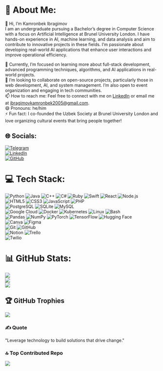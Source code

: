 # 💫 About Me:
👋 Hi, I’m Kamronbek Ibragimov  
I am an undergraduate pursuing a Bachelor’s degree in Computer Science with a focus on Artificial Intelligence at Brunel University London. I have hands-on experience in AI, machine learning, and data analysis and aim to contribute to innovative projects in these fields. I’m passionate about developing real-world AI applications that enhance user interactions and improve operational efficiency.  
 
🌱 Currently, I’m focused on learning more about full-stack development, advanced programming techniques, algorithms, and AI applications in real-world projects.  
💼 I’m looking to collaborate on open-source projects, particularly those in web development, AI, and system management. I’m also open to event organization and engaging in tech communities.  
📫 How to reach me: Feel free to connect with me on [LinkedIn](https://rb.gy/o4vt3h) or email me at ibragimovkamronbek2005@gmail.com.  
😄 Pronouns: he/him  
⚡ Fun fact: I co-founded the Uzbek Society at Brunel University London and love organizing cultural events that bring people together!

## 🌐 Socials:
[![Telegram](https://img.shields.io/badge/Telegram-%232CA5E0.svg?style=for-the-badge&logo=telegram&logoColor=white)](https://t.me/ITInsightsKI)  
[![LinkedIn](https://img.shields.io/badge/LinkedIn-%230077B5.svg?logo=linkedin&logoColor=white)](https://www.linkedin.com/in/kamronbek-ibragimov)  
[![GitHub](https://img.shields.io/badge/GitHub-%23121011.svg?logo=github&logoColor=white)](https://github.com/KQ29)

# 💻 Tech Stack:
![Python](https://img.shields.io/badge/python-%2314354C.svg?style=for-the-badge&logo=python&logoColor=white) ![Java](https://img.shields.io/badge/java-%23ED8B00.svg?style=for-the-badge&logo=openjdk&logoColor=white) ![C++](https://img.shields.io/badge/c++-%2300599C.svg?style=for-the-badge&logo=c%2B%2B&logoColor=white) ![C#](https://img.shields.io/badge/c%23-%23239120.svg?style=for-the-badge&logo=c-sharp&logoColor=white) ![Ruby](https://img.shields.io/badge/ruby-%23CC342D.svg?style=for-the-badge&logo=ruby&logoColor=white) ![Swift](https://img.shields.io/badge/swift-%23FA7343.svg?style=for-the-badge&logo=swift&logoColor=white) ![React](https://img.shields.io/badge/react-%2320232a.svg?style=for-the-badge&logo=react&logoColor=%2361DAFB) ![Node.js](https://img.shields.io/badge/node.js-%23339933.svg?style=for-the-badge&logo=nodedotjs&logoColor=white)  
![HTML5](https://img.shields.io/badge/html5-%23E34F26.svg?style=for-the-badge&logo=html5&logoColor=white) ![CSS3](https://img.shields.io/badge/css3-%231572B6.svg?style=for-the-badge&logo=css3&logoColor=white) ![JavaScript](https://img.shields.io/badge/javascript-%23323330.svg?style=for-the-badge&logo=javascript&logoColor=%23F7DF1E) ![PHP](https://img.shields.io/badge/php-%23777BB4.svg?style=for-the-badge&logo=php&logoColor=white)  
![PostgreSQL](https://img.shields.io/badge/postgresql-%23316192.svg?style=for-the-badge&logo=postgresql&logoColor=white) ![SQLite](https://img.shields.io/badge/sqlite-%2307405e.svg?style=for-the-badge&logo=sqlite&logoColor=white) ![MySQL](https://img.shields.io/badge/mysql-4479A1.svg?style=for-the-badge&logo=mysql&logoColor=white)  
![Google Cloud](https://img.shields.io/badge/GoogleCloud-%234285F4.svg?style=for-the-badge&logo=google-cloud&logoColor=white) ![Docker](https://img.shields.io/badge/Docker-%230db7ed.svg?style=for-the-badge&logo=docker&logoColor=white) ![Kubernetes](https://img.shields.io/badge/Kubernetes-%23326ce5.svg?style=for-the-badge&logo=kubernetes&logoColor=white) ![Linux](https://img.shields.io/badge/Linux-%23FCC624.svg?style=for-the-badge&logo=linux&logoColor=black) ![Bash](https://img.shields.io/badge/Bash-%234EAA25.svg?style=for-the-badge&logo=gnu-bash&logoColor=white)  
![Pandas](https://img.shields.io/badge/pandas-%23150458.svg?style=for-the-badge&logo=pandas&logoColor=white) ![NumPy](https://img.shields.io/badge/numpy-%23013243.svg?style=for-the-badge&logo=numpy&logoColor=white) ![PyTorch](https://img.shields.io/badge/pytorch-%23EE4C2C.svg?style=for-the-badge&logo=pytorch&logoColor=white) ![TensorFlow](https://img.shields.io/badge/tensorflow-%23FF6F00.svg?style=for-the-badge&logo=tensorflow&logoColor=white) ![Hugging Face](https://img.shields.io/badge/HuggingFace-%23FFCC33.svg?style=for-the-badge&logo=huggingface&logoColor=white)  
![Canva](https://img.shields.io/badge/Canva-%2300C4CC.svg?style=for-the-badge&logo=Canva&logoColor=white) ![Figma](https://img.shields.io/badge/Figma-%23F24E1E.svg?style=for-the-badge&logo=figma&logoColor=white)  
![Git](https://img.shields.io/badge/Git-%23F05032.svg?style=for-the-badge&logo=git&logoColor=white) ![GitHub](https://img.shields.io/badge/GitHub-%23121011.svg?style=for-the-badge&logo=github&logoColor=white)  
![Notion](https://img.shields.io/badge/Notion-%23000000.svg?style=for-the-badge&logo=notion&logoColor=white) ![Trello](https://img.shields.io/badge/Trello-%23026AA7.svg?style=for-the-badge&logo=Trello&logoColor=white)  
![Twilio](https://img.shields.io/badge/Twilio-F22F46?style=for-the-badge&logo=Twilio&logoColor=white)

# 📊 GitHub Stats:
![](https://github-readme-stats.vercel.app/api?username=KQ29&theme=aura&hide_border=true&include_all_commits=false&count_private=false)<br/>
![](https://github-readme-streak-stats.herokuapp.com/?user=KQ29&theme=aura&hide_border=false)<br/>
![](https://github-readme-stats.vercel.app/api/top-langs/?username=KQ29&theme=aura&hide_border=false&include_all_commits=false&count_private=false&layout=compact)

## 🏆 GitHub Trophies
![](https://github-profile-trophy.vercel.app/?username=KQ29&theme=radical&no-frame=false&no-bg=true&margin-w=4)

### ✍️ Quote
"Leverage technology to build solutions that drive change."

### 🔝 Top Contributed Repo
![](https://github-contributor-stats.vercel.app/api?username=KQ29&limit=5&theme=dark&combine_all_yearly_contributions=true)

